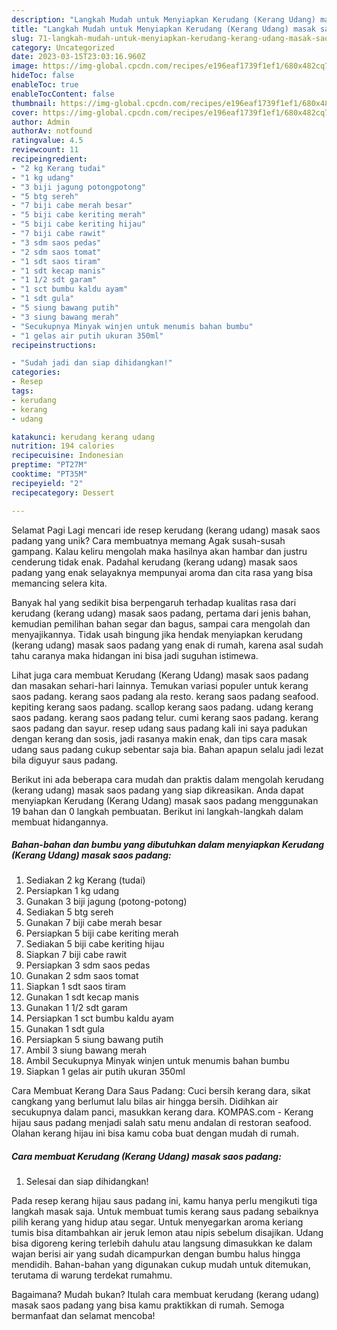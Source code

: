 ```yaml
---
description: "Langkah Mudah untuk Menyiapkan Kerudang (Kerang Udang) masak saos padang yang Enak"
title: "Langkah Mudah untuk Menyiapkan Kerudang (Kerang Udang) masak saos padang yang Enak"
slug: 71-langkah-mudah-untuk-menyiapkan-kerudang-kerang-udang-masak-saos-padang-yang-enak
category: Uncategorized
date: 2023-03-15T23:03:16.960Z
image: https://img-global.cpcdn.com/recipes/e196eaf1739f1ef1/680x482cq70/kerudang-kerang-udang-masak-saos-padang-foto-resep-utama.jpg
hideToc: false
enableToc: true
enableTocContent: false
thumbnail: https://img-global.cpcdn.com/recipes/e196eaf1739f1ef1/680x482cq70/kerudang-kerang-udang-masak-saos-padang-foto-resep-utama.jpg
cover: https://img-global.cpcdn.com/recipes/e196eaf1739f1ef1/680x482cq70/kerudang-kerang-udang-masak-saos-padang-foto-resep-utama.jpg
author: Admin
authorAv: notfound
ratingvalue: 4.5
reviewcount: 11
recipeingredient:
- "2 kg Kerang tudai"
- "1 kg udang"
- "3 biji jagung potongpotong"
- "5 btg sereh"
- "7 biji cabe merah besar"
- "5 biji cabe keriting merah"
- "5 biji cabe keriting hijau"
- "7 biji cabe rawit"
- "3 sdm saos pedas"
- "2 sdm saos tomat"
- "1 sdt saos tiram"
- "1 sdt kecap manis"
- "1 1/2 sdt garam"
- "1 sct bumbu kaldu ayam"
- "1 sdt gula"
- "5 siung bawang putih"
- "3 siung bawang merah"
- "Secukupnya Minyak winjen untuk menumis bahan bumbu"
- "1 gelas air putih ukuran 350ml"
recipeinstructions:

- "Sudah jadi dan siap dihidangkan!"
categories:
- Resep
tags:
- kerudang
- kerang
- udang

katakunci: kerudang kerang udang 
nutrition: 194 calories
recipecuisine: Indonesian
preptime: "PT27M"
cooktime: "PT35M"
recipeyield: "2"
recipecategory: Dessert

---
```



Selamat Pagi Lagi mencari ide resep kerudang (kerang udang) masak saos padang yang unik? Cara membuatnya memang Agak susah-susah gampang. Kalau keliru mengolah maka hasilnya akan hambar dan justru cenderung tidak enak. Padahal kerudang (kerang udang) masak saos padang yang enak selayaknya mempunyai aroma dan cita rasa yang bisa memancing selera kita.


Banyak hal yang sedikit bisa berpengaruh terhadap kualitas rasa dari kerudang (kerang udang) masak saos padang, pertama dari jenis bahan, kemudian pemilihan bahan segar dan bagus, sampai cara mengolah dan menyajikannya. Tidak usah bingung jika hendak menyiapkan kerudang (kerang udang) masak saos padang yang enak di rumah, karena asal sudah tahu caranya maka hidangan ini bisa jadi suguhan istimewa.

Lihat juga cara membuat Kerudang (Kerang Udang) masak saos padang dan masakan sehari-hari lainnya. Temukan variasi populer untuk kerang saos padang. kerang saos padang ala resto. kerang saos padang seafood. kepiting kerang saos padang. scallop kerang saos padang. udang kerang saos padang. kerang saos padang telur. cumi kerang saos padang. kerang saos padang dan sayur. resep udang saus padang kali ini saya padukan dengan kerang dan sosis, jadi rasanya makin enak, dan tips cara masak udang saus padang cukup sebentar saja bia. Bahan apapun selalu jadi lezat bila diguyur saus padang.


Berikut ini ada beberapa cara mudah dan praktis dalam mengolah kerudang (kerang udang) masak saos padang yang siap dikreasikan. Anda dapat menyiapkan Kerudang (Kerang Udang) masak saos padang menggunakan 19 bahan dan 0 langkah pembuatan. Berikut ini langkah-langkah dalam membuat hidangannya.

<!--inarticleads1-->

##### Bahan-bahan dan bumbu yang dibutuhkan dalam menyiapkan Kerudang (Kerang Udang) masak saos padang:

1. Sediakan 2 kg Kerang (tudai)
1. Persiapkan 1 kg udang
1. Gunakan 3 biji jagung (potong-potong)
1. Sediakan 5 btg sereh
1. Gunakan 7 biji cabe merah besar
1. Persiapkan 5 biji cabe keriting merah
1. Sediakan 5 biji cabe keriting hijau
1. Siapkan 7 biji cabe rawit
1. Persiapkan 3 sdm saos pedas
1. Gunakan 2 sdm saos tomat
1. Siapkan 1 sdt saos tiram
1. Gunakan 1 sdt kecap manis
1. Gunakan 1 1/2 sdt garam
1. Persiapkan 1 sct bumbu kaldu ayam
1. Gunakan 1 sdt gula
1. Persiapkan 5 siung bawang putih
1. Ambil 3 siung bawang merah
1. Ambil Secukupnya Minyak winjen untuk menumis bahan bumbu
1. Siapkan 1 gelas air putih ukuran 350ml


Cara Membuat Kerang Dara Saus Padang: Cuci bersih kerang dara, sikat cangkang yang berlumut lalu bilas air hingga bersih. Didihkan air secukupnya dalam panci, masukkan kerang dara. KOMPAS.com - Kerang hijau saus padang menjadi salah satu menu andalan di restoran seafood. Olahan kerang hijau ini bisa kamu coba buat dengan mudah di rumah. 

<!--inarticleads2-->

##### Cara membuat Kerudang (Kerang Udang) masak saos padang:


1. Selesai dan siap dihidangkan!

Pada resep kerang hijau saus padang ini, kamu hanya perlu mengikuti tiga langkah masak saja. Untuk membuat tumis kerang saus padang sebaiknya pilih kerang yang hidup atau segar. Untuk menyegarkan aroma keriang tumis bisa ditambahkan air jeruk lemon atau nipis sebelum disajikan. Udang bisa digoreng kering terlebih dahulu atau langsung dimasukkan ke dalam wajan berisi air yang sudah dicampurkan dengan bumbu halus hingga mendidih. Bahan-bahan yang digunakan cukup mudah untuk ditemukan, terutama di warung terdekat rumahmu. 

Bagaimana? Mudah bukan? Itulah cara membuat kerudang (kerang udang) masak saos padang yang bisa kamu praktikkan di rumah. Semoga bermanfaat dan selamat mencoba!
